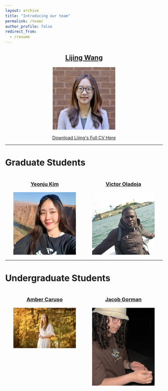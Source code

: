 ```yaml
---
layout: archive
title: "Introducing our team"
permalink: /team/
author_profile: false
redirect_from:
  - /resume
---
```


<div style="text-align: center;">
    <h2><a href="/">Lijing Wang</a></h2>
    <a href="https://lijingwang.github.io/files/Lijing_CV_Sep21_2025.pdf">
        <img src="https://raw.githubusercontent.com/lijingwang/lijingwang.github.io/master/images/Lijing_profile_brick_background.jpg" alt="Lijing Wang" width="200"/>
    </a>
    <p><a href="https://lijingwang.github.io/files/Lijing_CV_Oct22_2025.pdf">Download Lijing's Full CV Here </a></p>
</div>


---

# Graduate Students

<div style="display: flex; justify-content: space-around; text-align: center;">
    <div>
        <h3><a href="/yeonju-kim/">Yeonju Kim</a></h3>
        <a href="/yeonju-kim/">
            <img src="https://raw.githubusercontent.com/lijingwang/lijingwang.github.io/master/images/Yeonju_Kim_2024.jpg" alt="Yeonju Kim" width="200"/>
        </a>
    </div>
    <div>
        <h3><a href="/victor-oladoja/">Victor Oladoja</a></h3>
        <a href="/victor-oladoja/">
            <img src="https://raw.githubusercontent.com/lijingwang/lijingwang.github.io/master/images/Victor_Oladoja_2024.jpg" alt="Victor Oladoja" width="200"/>
        </a>
    </div>
</div>

---

# Undergraduate Students

<div style="display: flex; justify-content: space-around; text-align: center;">
    <div>
        <h3><a href="/amber-caruso/">Amber Caruso</a></h3>
        <a href="/amber-caruso/">
            <img src="https://raw.githubusercontent.com/lijingwang/lijingwang.github.io/master/images/Amber_2025.jpeg" alt="Amber Caruso" width="200"/>
        </a>
    </div>
    <div>
        <h3><a href="/jacob-gorman/">Jacob Gorman</a></h3>
        <a href="/jacob-gorman/">
            <img src="https://raw.githubusercontent.com/lijingwang/lijingwang.github.io/master/images/Jacob_2025.jpeg" alt="Jacob Gorman" width="200"/>
        </a>
    </div>
</div>
